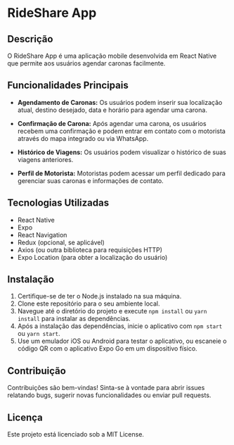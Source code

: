 # RideShare App

## Descrição
O RideShare App é uma aplicação mobile desenvolvida em React Native que permite aos usuários agendar caronas facilmente.

## Funcionalidades Principais
- **Agendamento de Caronas:** Os usuários podem inserir sua localização atual, destino desejado, data e horário para agendar uma carona.
  
- **Confirmação de Carona:** Após agendar uma carona, os usuários recebem uma confirmação e podem entrar em contato com o motorista através do mapa integrado ou via WhatsApp.
  
- **Histórico de Viagens:** Os usuários podem visualizar o histórico de suas viagens anteriores.
  
- **Perfil de Motorista:** Motoristas podem acessar um perfil dedicado para gerenciar suas caronas e informações de contato.

## Tecnologias Utilizadas
- React Native
- Expo
- React Navigation
- Redux (opcional, se aplicável)
- Axios (ou outra biblioteca para requisições HTTP)
- Expo Location (para obter a localização do usuário)

## Instalação
1. Certifique-se de ter o Node.js instalado na sua máquina.
2. Clone este repositório para o seu ambiente local.
3. Navegue até o diretório do projeto e execute `npm install` ou `yarn install` para instalar as dependências.
4. Após a instalação das dependências, inicie o aplicativo com `npm start` ou `yarn start`.
5. Use um emulador iOS ou Android para testar o aplicativo, ou escaneie o código QR com o aplicativo Expo Go em um dispositivo físico.

## Contribuição
Contribuições são bem-vindas! Sinta-se à vontade para abrir issues relatando bugs, sugerir novas funcionalidades ou enviar pull requests.

## Licença
Este projeto está licenciado sob a MIT License.
